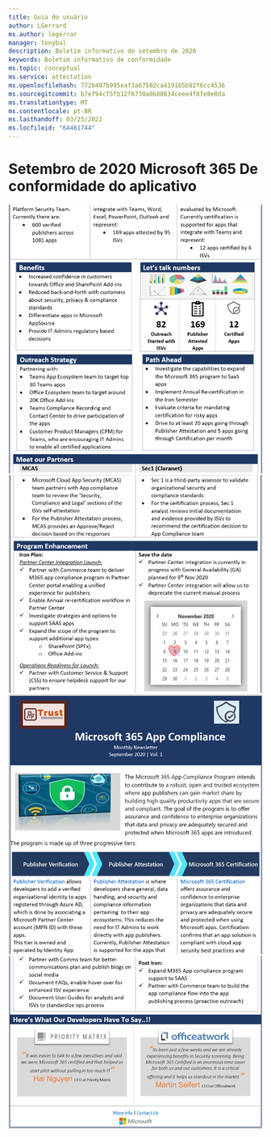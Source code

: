 ```yaml
---
title: Guia do usuário
author: LGerrard
ms.author: legerrar
manager: tonybal
description: Boletim informativo de setembro de 2020
keywords: Boletim informativo de conformidade
ms.topic: conceptual
ms.service: attestation
ms.openlocfilehash: 772b407b995eaf3a67502ca419165b82f6cc4536
ms.sourcegitcommit: b7ef94cf5fb12f6730a8688834ceee4f8fe8e0da
ms.translationtype: MT
ms.contentlocale: pt-BR
ms.lasthandoff: 03/25/2022
ms.locfileid: "64461744"
---
```

# <a name="september-2020-microsoft-365-app-compliance-newsletter"></a>Setembro de 2020 Microsoft 365 De conformidade do aplicativo


![Alt textAlt textAlt](../media/Sept_SS2.PNG)
![ textAlt](../media/Sept_SS3.PNG)
![ text](../media/Sept_SS1.PNG)
![](../media/Sept_SS4.PNG)
